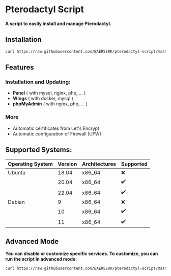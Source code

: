 # Pterodactyl Script

**A script to easily install and manage Pterodactyl.**

## Installation

```bash
curl https://raw.githubusercontent.com/BAERSERK/pterodactyl-script/master/install.sh | sudo bash
```

## Features

### Installation and Updating:
* **Panel** ( with mysql, nginx, php, ... )
* **Wings** ( with docker, mysql )
* **phpMyAdmin** ( with nginx, php, ... )

### More
* Automatic certificates from Let's Encrypt 
* Automatic configuration of Firewall (UFW) 

## Supported Systems:

| Operating System | Version | Architectures | Supported          |
| ---------------- |---------| ------------- | ------------------ |
| Ubuntu           | 18.04   | x86_64        | :x:                |
|                  | 20.04   | x86_64        | :heavy_check_mark: |
|                  | 22.04   | x86_64        | :heavy_check_mark: |
| Debian           | 9       | x86_64        | :x:                |
|                  | 10      | x86_64        | :heavy_check_mark: |
|                  | 11      | x86_64        | :heavy_check_mark: |

## Advanced Mode

**You can disable or customize specific services. To customize, you can run the script in advanced mode:**

```bash
curl https://raw.githubusercontent.com/BAERSERK/pterodactyl-script/master/install.sh | sudo bash advanced
```
